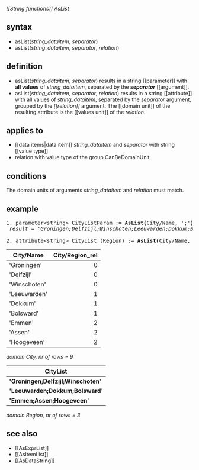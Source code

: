 *[[String functions]] AsList*

## syntax

- asList(*string_dataitem*, *separator*)
- asList(*string_dataitem*, *separator*, *relation*)

## definition

- asList(*string_dataitem*, *separator*) results in a string [[parameter]] with **all values** of *string_dataitem*, separated by the ***separator***     [[argument]].
- asList(*string_dataitem*, *separator*, *relation*) results in a string [[attribute]] with all values of *string_dataitem*, separated by the *separator*
argument, grouped by the *[[relation]]* argument. The [[domain unit]] of the resulting attribute is the [[values unit]] of the *relation*.

## applies to

- [[data items|data item]] *string_dataitem* and *separator* with string [[value type]]
- relation with value type of the group CanBeDomainUnit

## conditions

The domain units of arguments *string_dataitem* and *relation* must match.

## example
<pre>
1. parameter&lt;string&gt; CityListParam := <B>AsList(</B>City/Name, ';'<B>)</B>;  
<I> result = 'Groningen;Delfzijl;Winschoten;Leeuwarden;Dokkum;Bolsward;Emmen;Assen;Hoogeveen'</I>

2. attribute&lt;string&gt; CityList (Region) := <B>AsList(</B>City/Name, ';', City/Region_rel<B>)</B>;
</pre>

| City/Name    | City/Region_rel |
|--------------|----------------:|
| 'Groningen'  | 0               |
| 'Delfzijl'   | 0               |
| 'Winschoten' | 0               |
| 'Leeuwarden' | 1               |
| 'Dokkum'     | 1               |
| 'Bolsward'   | 1               |
| 'Emmen'      | 2               |
| 'Assen'      | 2               |
| 'Hoogeveen'  | 2               |

*domain City, nr of rows = 9*

| **CityList**                        |
|-------------------------------------|
| **'Groningen;Delfzijl;Winschoten**' |
| **'Leeuwarden;Dokkum;Bolsward**'    |
| **'Emmen;Assen;Hoogeveen**'         |

*domain Region, nr of rows = 3*

## **see also**

- [[AsExprList]]
- [[AsItemList]]
- [[AsDataString]]